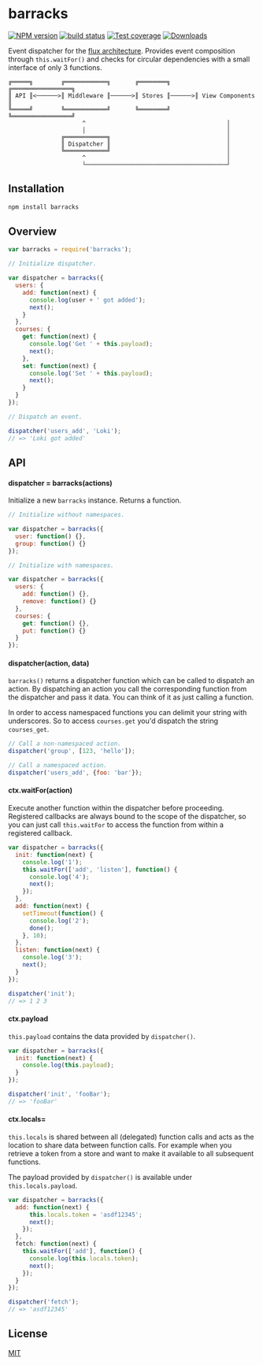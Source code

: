 # barracks
[![NPM version][npm-image]][npm-url]
[![build status][travis-image]][travis-url]
[![Test coverage][coveralls-image]][coveralls-url]
[![Downloads][downloads-image]][downloads-url]

Event dispatcher for the [flux architecture][flux]. Provides event composition
through `this.waitFor()` and checks for circular dependencies with a small
interface of only 3 functions.

```
╔═════╗        ╔════════════╗       ╔════════╗       ╔═════════════════╗
║ API ║<──────>║ Middleware ║──────>║ Stores ║──────>║ View Components ║
╚═════╝        ╚════════════╝       ╚════════╝       ╚═════════════════╝
                     ^                                        │
                     │                                        │
               ╔════════════╗                                 │
               ║ Dispatcher ║                                 │
               ╚════════════╝                                 │
                     ^                                        │
                     └────────────────────────────────────────┘
```

## Installation
```sh
npm install barracks
```

## Overview
````js
var barracks = require('barracks');

// Initialize dispatcher.

var dispatcher = barracks({
  users: {
    add: function(next) {
      console.log(user + ' got added');
      next();
    }
  },
  courses: {
    get: function(next) {
      console.log('Get ' + this.payload);
      next();
    },
    set: function(next) {
      console.log('Set ' + this.payload);
      next();
    }
  }
});

// Dispatch an event.

dispatcher('users_add', 'Loki');
// => 'Loki got added'
````

## API
#### dispatcher = barracks(actions)
Initialize a new `barracks` instance. Returns a function.
```js
// Initialize without namespaces.

var dispatcher = barracks({
  user: function() {},
  group: function() {}
});

// Initialize with namespaces.

var dispatcher = barracks({
  users: {
    add: function() {},
    remove: function() {}
  },
  courses: {
    get: function() {},
    put: function() {}
  }
});
```

#### dispatcher(action, data)
`barracks()` returns a dispatcher function which can be called to dispatch an
action. By dispatching an action you call the corresponding function from
the dispatcher and pass it data. You can think of it as just calling a
function.

In order to access namespaced functions you can delimit your string with
underscores. So to access `courses.get` you'd dispatch the string `courses_get`.
````js
// Call a non-namespaced action.
dispatcher('group', [123, 'hello']);

// Call a namespaced action.
dispatcher('users_add', {foo: 'bar'});
````

#### ctx.waitFor(action)
Execute another function within the dispatcher before proceeding. Registered
callbacks are always bound to the scope of the dispatcher, so you can just
call `this.waitFor` to access the function from within a registered callback.
```js
var dispatcher = barracks({
  init: function(next) {
    console.log('1');
    this.waitFor(['add', 'listen'], function() {
      console.log('4');
      next();
    });
  },
  add: function(next) {
    setTimeout(function() {
      console.log('2');
      done();
    }, 10);
  },
  listen: function(next) {
    console.log('3');
    next();
  }
});

dispatcher('init');
// => 1 2 3
```

#### ctx.payload
`this.payload` contains the data provided by `dispatcher()`.
```js
var dispatcher = barracks({
  init: function(next) {
    console.log(this.payload);
  }
});

dispatcher('init', 'fooBar');
// => 'fooBar'
```

#### ctx.locals=
`this.locals` is shared between all (delegated) function calls and acts as the
location to share data between function calls. For example when you retrieve
a token from a store and want to make it available to all subsequent functions.

The payload provided by `dispatcher()` is available under `this.locals.payload`.
```js
var dispatcher = barracks({
  add: function(next) {
      this.locals.token = 'asdf12345';
      next();
    });
  },
  fetch: function(next) {
    this.waitFor(['add'], function() {
      console.log(this.locals.token);
      next();
    });
  }
});

dispatcher('fetch');
// => 'asdf12345'
```

## License
[MIT](https://tldrlegal.com/license/mit-license)

[npm-image]: https://img.shields.io/npm/v/barracks.svg?style=flat-square
[npm-url]: https://npmjs.org/package/barracks
[travis-image]: https://img.shields.io/travis/yoshuawuyts/barracks/master.svg?style=flat-square
[travis-url]: https://travis-ci.org/yoshuawuyts/barracks
[coveralls-image]: https://img.shields.io/coveralls/yoshuawuyts/barracks.svg?style=flat-square
[coveralls-url]: https://coveralls.io/r/yoshuawuyts/barracks?branch=master
[downloads-image]: http://img.shields.io/npm/dm/barracks.svg?style=flat-square
[downloads-url]: https://npmjs.org/package/barracks

[flux]: http://facebook.github.io/react/blog/2014/05/06/flux.html
[browserify]: https://github.com/substack/node-browserify
